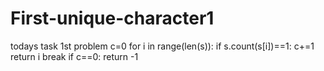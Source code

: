 # First-unique-character1
todays task 1st problem
c=0
for i in range(len(s)):
    if s.count(s[i])==1:
        c+=1
        return i
        break
 if c==0:
    return -1
